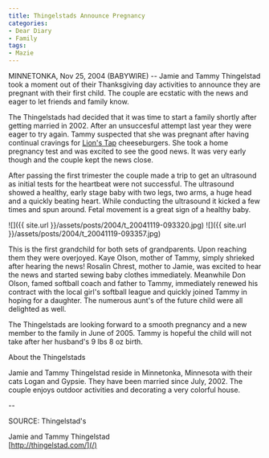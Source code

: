 ```yaml
---
title: Thingelstads Announce Pregnancy
categories:
- Dear Diary
- Family
tags:
- Mazie
---
```


MINNETONKA, Nov 25, 2004 (BABYWIRE) -- Jamie and Tammy Thingelstad took a moment out of their Thanksgiving day activities to announce they are pregnant with their first child. The couple are ecstatic with the news and eager to let friends and family know.

The Thingelstads had decided that it was time to start a family shortly after getting married in 2002. After an unsuccesful attempt last year they were eager to try again. Tammy suspected that she was pregnant after having continual cravings for [Lion's Tap](http://www.lionstap.com/) cheeseburgers. She took a home pregnancy test and was excited to see the good news. It was very early though and the couple kept the news close.

After passing the first trimester the couple made a trip to get an ultrasound as initial tests for the heartbeat were not successful. The ultrasound showed a healthy, early stage baby with two legs, two arms, a huge head and a quickly beating heart. While conducting the ultrasound it kicked a few times and spun around. Fetal movement is a great sign of a healthy baby.

![]({{ site.url }}/assets/posts/2004/t_20041119-093320.jpg) ![]({{ site.url }}/assets/posts/2004/t_20041119-093357.jpg)

This is the first grandchild for both sets of grandparents. Upon reaching them they were overjoyed. Kaye Olson, mother of Tammy, simply shrieked after hearing the news! Rosalin Chrest, mother to Jamie, was excited to hear the news and started sewing baby clothes immediately. Meanwhile Don Olson, famed softball coach and father to Tammy, immediately renewed his contract with the local girl's softball league and quickly joined Tammy in hoping for a daughter. The numerous aunt's of the future child were all delighted as well.

The Thingelstads are looking forward to a smooth pregnancy and a new member to the family in June of 2005. Tammy is hopeful the child will not take after her husband's 9 lbs 8 oz birth.

About the Thingelstads

Jamie and Tammy Thingelstad reside in Minnetonka, Minnesota with their cats Logan and Gypsie. They have been married since July, 2002. The couple enjoys outdoor activities and decorating a very colorful house.

--

SOURCE: Thingelstad's

Jamie and Tammy Thingelstad  
[http://thingelstad.com/](/)
